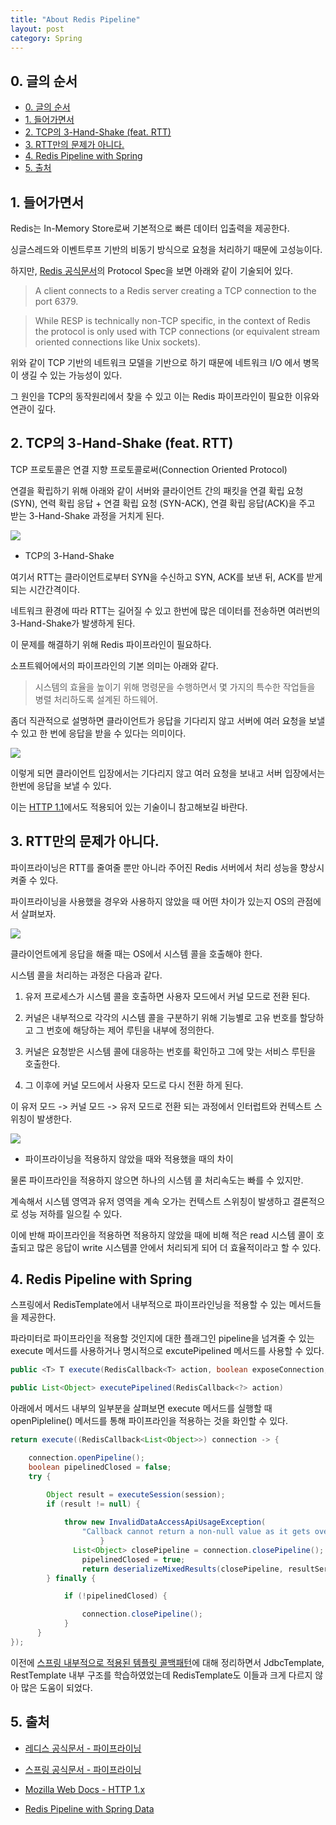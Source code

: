 ```yaml
---
title: "About Redis Pipeline"
layout: post
category: Spring
---
```


## 0. 글의 순서

- [0. 글의 순서](#0-글의-순서)
- [1. 들어가면서](#1-들어가면서)
- [2. TCP의 3-Hand-Shake (feat. RTT)](#2-tcp의-3-hand-shake-feat-rtt)
- [3. RTT만의 문제가 아니다.](#3-rtt만의-문제가-아니다)
- [4. Redis Pipeline with Spring](#4-redis-pipeline-with-spring)
- [5. 출처](#5-출처)


## 1. 들어가면서

Redis는 In-Memory Store로써 기본적으로 빠른 데이터 입출력을 제공한다.

싱글스레드와 이벤트루프 기반의 비동기 방식으로 요청을 처리하기 때문에 고성능이다.

하지만, [Redis 공식문서](https://redis.io/topics/protocol)의 Protocol Spec을 보면 아래와 같이 기술되어 있다.


> A client connects to a Redis server creating a TCP connection to the port 6379.

> While RESP is technically non-TCP specific, in the context of Redis the protocol is only used with TCP connections (or equivalent stream oriented connections like Unix sockets).


위와 같이 TCP 기반의 네트워크 모델을 기반으로 하기 때문에 네트워크 I/O 에서 병목이 생길 수 있는 가능성이 있다.

그 원인을 TCP의 동작원리에서 찾을 수 있고 이는 Redis 파이프라인이 필요한 이유와 연관이 깊다.

## 2. TCP의 3-Hand-Shake (feat. RTT)


TCP 프로토콜은 연결 지향 프로토콜로써(Connection Oriented Protocol)

연결을 확립하기 위해 아래와 같이 서버와 클라이언트 간의 패킷을
연결 확립 요청 (SYN), 연력 확립 응답 + 연결 확립 요청 (SYN-ACK), 연결 확립 응답(ACK)을 주고 받는 3-Hand-Shake 과정을 거치게 된다.

![](https://www.researchgate.net/publication/323353729/figure/fig1/AS:597014421176321@1519350738343/Measuring-round-trip-time-RTT-in-a-three-way-handshake-of-the-Transmission-Control.png)
* TCP의 3-Hand-Shake

여기서 RTT는 클라이언트로부터 SYN을 수신하고 SYN, ACK를 보낸 뒤, ACK를 받게 되는 시간간격이다.

네트워크 환경에 따라 RTT는 길어질 수 있고 한번에 많은 데이터를 전송하면 여러번의 3-Hand-Shake가 발생하게 된다.

이 문제를 해결하기 위해 Redis 파이프라인이 필요하다.

소프트웨어에서의 파이프라인의 기본 의미는 아래와 같다.

> 시스템의 효율을 높이기 위해 명령문을 수행하면서 몇 가지의 특수한 작업들을 병렬 처리하도록 설계된 하드웨어.

좀더 직관적으로 설명하면 클라이언트가 응답을 기다리지 않고 서버에 여러 요청을 보낼 수 있고 한 번에 응답을 받을 수 있다는 의미이다.

![](https://user-images.githubusercontent.com/44136364/136777234-a9dc4c67-ffde-401b-903f-fc46665931ee.png)

이렇게 되면 클라이언트 입장에서는 기다리지 않고 여러 요청을 보내고 서버 입장에서는 한번에 응답을 보낼 수 있다.

이는 [HTTP 1.1](https://developer.mozilla.org/en-US/docs/Web/HTTP/Connection_management_in_HTTP_1.x)에서도 적용되어 있는 기술이니 참고해보길 바란다.

## 3. RTT만의 문제가 아니다.

파이프라이닝은 RTT를 줄여줄 뿐만 아니라 주어진 Redis 서버에서 처리 성능을 향상시켜줄 수 있다.

파이프라이닝을 사용했을 경우와 사용하지 않았을 때 어떤 차이가 있는지 OS의 관점에서 살펴보자.

![](https://miro.medium.com/max/1540/1*J3LbfnG88ysmltH48VhU6w.png)

클라이언트에게 응답을 해줄 때는 OS에서 시스템 콜을 호출해야 한다.

시스템 콜을 처리하는 과정은 다음과 같다.

1. 유저 프로세스가 시스템 콜을 호출하면 사용자 모드에서 커널 모드로 전환 된다.

2. 커널은 내부적으로 각각의 시스템 콜을 구분하기 위해 기능별로 고유 번호를 할당하고 그 번호에 해당하는 제어 루틴을 내부에 정의한다.

3. 커널은 요청받은 시스템 콜에 대응하는 번호를 확인하고 그에 맞는 서비스 루틴을 호출한다.

4. 그 이후에 커널 모드에서 사용자 모드로 다시 전환 하게 된다.

이 유저 모드 -> 커널 모드 -> 유저 모드로 전환 되는 과정에서 인터럽트와 컨텍스트 스위칭이 발생한다.

![](https://user-images.githubusercontent.com/44136364/136745929-f1b7afba-708b-4e65-8273-41d12ef459ff.png)
- 파이프라이닝을 적용하지 않았을 때와 적용했을 때의 차이

물론 파이프라인을 적용하지 않으면 하나의 시스템 콜 처리속도는 빠를 수 있지만.

계속해서 시스템 영역과 유저 영역을 계속 오가는 컨텍스트 스위칭이 발생하고 결론적으로 성능 저하를 일으킬 수 있다.

이에 반해 파이프라인을 적용하면 적용하지 않았을 때에 비해 적은 read 시스템 콜이 호출되고 많은 응답이 write 시스템콜 안에서 처리되게 되어 더 효율적이라고 할 수 있다.


## 4. Redis Pipeline with Spring

스프링에서 RedisTemplate에서 내부적으로 파이프라인닝을 적용할 수 있는 메서드들을 제공한다.

파라미터로 파이프라인을 적용할 것인지에 대한 플래그인 pipeline을 넘겨줄 수 있는 execute 메서드를 사용하거나 명시적으로 excutePipelined 메서드를 사용할 수 있다.


~~~java
public <T> T execute(RedisCallback<T> action, boolean exposeConnection, boolean pipeline)
~~~

~~~java
public List<Object> executePipelined(RedisCallback<?> action)
~~~

아래에서 메서드 내부의 일부분을 살펴보면 execute 메서드를 실행할 때 openPipleline() 메서드를 통해 파이프라인을 적용하는 것을 화인할 수 있다.

~~~java
return execute((RedisCallback<List<Object>>) connection -> {

	connection.openPipeline();
	boolean pipelinedClosed = false;
	try {

		Object result = executeSession(session);
		if (result != null) {
      
			throw new InvalidDataAccessApiUsageException(
				"Callback cannot return a non-null value as it gets overwritten by the pipeline");
					}
			  List<Object> closePipeline = connection.closePipeline();
				pipelinedClosed = true;
				return deserializeMixedResults(closePipeline, resultSerializer, hashKeySerializer, hashValueSerializer);
		} finally {

			if (!pipelinedClosed) {

				connection.closePipeline();
			}
	  }
});
~~~

이전에 [스프링 내부적으로 적용된 템플릿 콜백패턴](https://blog.minseong.kim/spring-template-callback-pattern.html)에 대해 정리하면서 JdbcTemplate, RestTemplate 내부 구조를 학습하였었는데 RedisTemplate도 이들과 크게 다르지 않아 많은 도움이 되었다.

<!-- ## 글을 마치며

파이프라인을 적용했을 때 빠른 이유를 CS 이론을 근거로 알아보았다.

이번 계기를 통해 다시 한번 메서드 하나로 파이프라인을 적용할 수 있는 스프링의 추상화에 다시 한번 감탄하게 되었다.

TCP의 지향점인 신뢰
어떤 기술이던 간에 완벽한 기술은 없고 
어떻게든 이를 해결하기위해 Pipleling을 통해 최대한 RTT를 최소화 하기 위해 최적화 한 부분이 매우 흥미로웠다. -->

## 5. 출처

- [레디스 공식문서 - 파이프라이닝](https://redis.io/topics/pipelining)

- [스프링 공식문서 - 파이프라이닝](https://docs.spring.io/spring-data/redis/docs/current/reference/html/#pipeline)

- [Mozilla Web Docs - HTTP 1.x](https://developer.mozilla.org/en-US/docs/Web/HTTP/Connection_management_in_HTTP_1.x)

- [Redis Pipeline with Spring Data](https://m.blog.naver.com/PostView.nhn?blogId=willygwu2003&logNo=130172698244&proxyReferer=https:%2F%2Fwww.google.com%2F)

